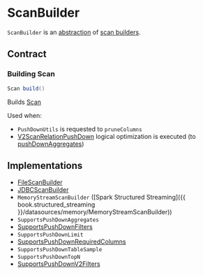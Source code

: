 # ScanBuilder

`ScanBuilder` is an [abstraction](#contract) of [scan builders](#implementations).

## Contract

### <span id="build"> Building Scan

```scala
Scan build()
```

Builds [Scan](Scan.md)

Used when:

* `PushDownUtils` is requested to `pruneColumns`
* [V2ScanRelationPushDown](../logical-optimizations/V2ScanRelationPushDown.md) logical optimization is executed (to [pushDownAggregates](../logical-optimizations/V2ScanRelationPushDown.md#pushDownAggregates))

## Implementations

* [FileScanBuilder](../datasources/FileScanBuilder.md)
* [JDBCScanBuilder](../datasources/jdbc/JDBCScanBuilder.md)
* `MemoryStreamScanBuilder` ([Spark Structured Streaming]({{ book.structured_streaming }}/datasources/memory/MemoryStreamScanBuilder))
* `SupportsPushDownAggregates`
* [SupportsPushDownFilters](SupportsPushDownFilters.md)
* `SupportsPushDownLimit`
* [SupportsPushDownRequiredColumns](SupportsPushDownRequiredColumns.md)
* `SupportsPushDownTableSample`
* `SupportsPushDownTopN`
* [SupportsPushDownV2Filters](SupportsPushDownV2Filters.md)
